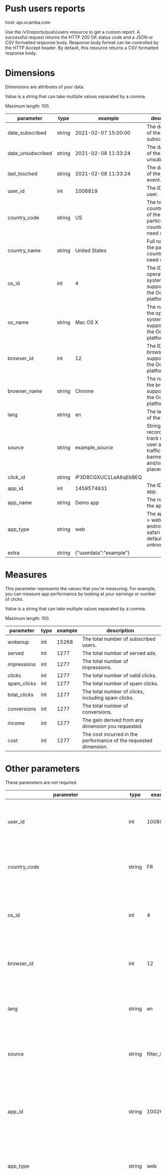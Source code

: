 # Push users reports
host: api.ocamba.com

Use the /v1/reports/push/users resource to get a custom report. A successful request returns the HTTP 200 OK status code and a JSON or CSV formatted response body. Response body format can be controlled by the HTTP Accept header. By default, this resource returns a CSV formatted response body.


# Dimensions
Dimensions are attributes of your data. 

Value is a string that can take multiple values separated by a comma. 

Maximum length: 100.

| parameter | type | example | description
| ------ | ---- | ------ | ----- |
| date_subscribed |string|2021-02-07 15:00:00|The datetime of the subscription.|
| date_unsubscribed |string|2021-02-08 11:33:24|The datetime of the unsubscription.|
| last_touched |string|2021-02-08 11:33:24|The datetime of the last event.|
| user_id |int|1008819|The ID of the user.|
| country_code |string|US|The two-letter country code of the particular country you need data for.|
| country_name |string|United States|Full name of the particular country you need data for.|
| os_id|int|4|The ID of the operating system supported by the Ocamba platform.|
| os_name|string|Mac OS X|The name of the operating system supported by the Ocamba platform.|
| browser_id|int|12|The ID of the browser supported by the Ocamba platform.|
| browser_name|string|Chrome|The name of the browser supported by the Ocamba platform.|
| lang |string|en|The language of the user.|
| source |string|example_source|String used to record and track unique user attributes, traffic sources, banners, and/or link placement.|
| click_id |string|iP3D8CGXUC1LaA6qEbBEQ|| 
| app_id |int|1459574831|The ID of the app.|
| app_name |string|Demo app|The name of the app.|
| app_type |string|web|The app type -> web, android, ios, safari and the default is unknown.|
| extra |string|{"userdata":"example"}|


# Measures
This parameter represents the values that you're measuring. For example, you can measure app performance by looking at your earnings or number of clicks.

Value is a string that can take multiple values separated by a comma.

Maximum length: 100.

| parameter | type | example | description
| ------ | ---- | ------ | ----- |
| wokenup |int|15268|The total number of subscribed users.|
| served |int|1277|The total number of served ads.|
| impressions |int|1277|The total number of impressions.|
| clicks |int|1277|The total number of valid clicks.|
| spam_clicks |int|1277|The total number of spam clicks.|
| total_clicks |int|1277|The total number of clicks, including spam clicks.|
| conversions |int|1277|The total number of conversions.|
| income |int|1277|The gain derived from any dimension you requested.|
| cost |int|1277|The cost incurred in the performance of the requested dimension.|

# Other parameters

These parameters are not required. 

| parameter | type | example | description
| ------ | ---- | ------ | ----- |
| user_id |int|1008819|This parameter can be used to filter your data by the specific user ID.|
| country_code |string|FR|This parameter can be used to filter your data by the specific country.|
| os_id |int|4|This parameter can be used to filter your data by the specific operating system.|
| browser_id |int|12|This parameter can be used to filter your data by the specific browser.|
| lang |string|en|This parameter can be used to filter your data by the specific user language.|
| source |string|filter_source|This parameter can be used to filter your data by the specific subid/source.|
| app_id |string|1002600|App id created on the Ocamba platform. This parameter can be used to filter your data by the specified app.|
| app_type |string|web|This parameter can be used to filter your data by the app type.|
| sort |string|+delivered|Sort by field. Value should be one of the selected dimensions or measures. "+" represents ascending order, "-" descending.| 
| page |string|2,10|The report can return data paginated by n items. In order to paginate through data, you can specify the “page” query parameter. The default setup is to return the first 100 results.|
| date_subscribed/date_unsubscribed/last_touched |string|2021-02-20 11:00:00|Interval of time.<br>Single Format: Y-m-d<br>Range format: Y-m-d &#124; Y-m-d<br>Hour range format: Y-m-d hh:00:00 &#124; Y-m-d hh:00:00<br>Hour format: Y-m-d hh:00:00<br><br>If “single format” is used, the report displays stats for pixels fired on this specific day.<br>If “range format” is used, the report displays stats for pixels fired in this specific range.<br>If “hour format” is used, the report displays stats for pixels fired in this specific hour.<br><br>For easier search, Reports API gives you the possibility of using one of the following labels:<br><ul><li>today</li><li>yesterday</li><li>last-7-days</li><li>last-30-days</li><li>last-24-hours</li><li>this-month</li><li>last-month</li></ul>|

# Examples
**GET STATISTICS BY DATE SUBSCRIBED(SINGLE FORMAT)**

<pre><code>Sample Request: GET /v1/reports/push/users?dimensions=date_subscribed,user_id, os_name, browser_name&measures=wokenup,impressions,served,clicks,spam_clicks,total_clicks,income,cost&date_subscribed=2021-03-01&sort=-total_clicks

Authorization: Bearer [bearer_token]

Accept: text/csv

Sample Response:

HTTP/1.1 200 OK

date_subscribed,user_id,wokenup,impressions,served,clicks,spam_clicks,total_clicks,income,cost
2021-03-01T11:20:41Z,25160158,2,2,2,1,10,11,0E+00,0E+00
2021-03-01T00:48:37Z,24893358,4,4,4,4,4,8,0E+00,0E+00
2021-03-01T06:12:36Z,25021377,5,5,5,1,5,6,0E+00,0E+00
2021-03-01T05:33:08Z,25006432,3,3,3,2,4,6,0E+00,0E+00
2021-03-01T05:07:40Z,24997184,4,4,4,4,2,6,0E+00,0E+00
2021-03-01T07:59:04Z,25068247,2,2,2,2,3,5,0E+00,0E+00
2021-03-01T06:12:23Z,25021343,4,4,4,4,1,5,0E+00,0E+00
2021-03-01T06:48:23Z,25036224,5,5,5,5,0,5,0E+00,0E+00
2021-03-01T16:09:14Z,25323922,3,3,3,2,3,5,0E+00,0E+00</code></pre>

**GET STATISTICS BY DATE UNSUBSCRIBED (RANGE FORMAT)**

<pre><code>Sample Request: GET /v1/reports/push/users?dimensions=app_name&measures=wokenup,impressions,total_clicks,income&date_unsubscribed=2021-02-20|2021-02-28&sort=-wokenup&app_type=android

Authorization: Bearer [bearer_token]

Accept: text/csv</code></pre>

**GET STATISTICS BY HOUR (HOUR FORMAT)**

<pre><code>Sample Request: GET /v1/reports/push/users?dimensions=country_name&measures=wokenup,impressions,total_clicks,income&last_touched=2021-03-01 15:00:00&sort=-total_clicks

Authorization: Bearer [bearer_token]

Accept: text/csv

Sample Response:

HTTP/1.1 200 OK

country_name,wokenup,impressions,total_clicks,income
Singapore,10,10,8,0E+00
Bangladesh,4,4,8,0E+00
Brazil,8,8,7,0E+00
Japan,6,6,6,0E+00
Brazil,9,8,6,0E+00
Japan,9,8,6,0E+00
United Kingdom,5,4,6,0E+00
Argentina,8,7,6,0E+00
Bangladesh,6,6,5,0E+00</code></pre>

## Report performance (IMPORTANT)

- **A wide date range will increase response time.**
- **It's recommended not to use a date range wider than 30 days.**
- **The number of requested dimensions in the report will have an increasing effect on response time and the amount of data that will be generated by API.**
- **It's recommended to use a lower number of dimensions in reports.**
- **The number of requested measures should not have a significant impact on report performance.**
